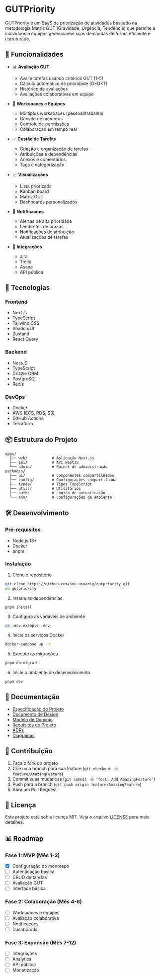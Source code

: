 # GUTPriority

GUTPriority é um SaaS de priorização de atividades baseado na metodologia Matriz GUT (Gravidade, Urgência, Tendência) que permite a indivíduos e equipes gerenciarem suas demandas de forma eficiente e estruturada.

## 🎯 Funcionalidades

- 📊 **Avaliação GUT**
  - Avalie tarefas usando critérios GUT (1-5)
  - Cálculo automático de prioridade (G×U×T)
  - Histórico de avaliações
  - Avaliações colaborativas em equipe

- 👥 **Workspaces e Equipes**
  - Múltiplos workspaces (pessoal/trabalho)
  - Convite de membros
  - Controle de permissões
  - Colaboração em tempo real

- ✅ **Gestão de Tarefas**
  - Criação e organização de tarefas
  - Atribuições e dependências
  - Anexos e comentários
  - Tags e categorização

- 📈 **Visualizações**
  - Lista priorizada
  - Kanban board
  - Matriz GUT
  - Dashboards personalizados

- 🔔 **Notificações**
  - Alertas de alta prioridade
  - Lembretes de prazos
  - Notificações de atribuição
  - Atualizações de tarefas

- 🔄 **Integrações**
  - Jira
  - Trello
  - Asana
  - API pública

## 🚀 Tecnologias

### Frontend
- Next.js
- TypeScript
- Tailwind CSS
- Shadcn/UI
- Zustand
- React Query

### Backend
- NestJS
- TypeScript
- Drizzle ORM
- PostgreSQL
- Redis

### DevOps
- Docker
- AWS (ECS, RDS, S3)
- GitHub Actions
- Terraform

## 📦 Estrutura do Projeto

```
apps/
  ├── web/           # Aplicação Next.js
  ├── api/           # API NestJS
  └── admin/         # Painel de administração
packages/
  ├── ui/            # Componentes compartilhados
  ├── config/        # Configurações compartilhadas
  ├── types/         # Tipos TypeScript
  ├── utils/         # Utilitários
  ├── auth/          # Lógica de autenticação
  └── env/           # Configurações de ambiente
```

## 🛠️ Desenvolvimento

### Pré-requisitos

- Node.js 18+
- Docker
- pnpm

### Instalação

1. Clone o repositório
```bash
git clone https://github.com/seu-usuario/gutpriority.git
cd gutpriority
```

2. Instale as dependências
```bash
pnpm install
```

3. Configure as variáveis de ambiente
```bash
cp .env.example .env
```

4. Inicie os serviços Docker
```bash
docker-compose up -d
```

5. Execute as migrações
```bash
pnpm db:migrate
```

6. Inicie o ambiente de desenvolvimento
```bash
pnpm dev
```

## 📝 Documentação

- [Especificação do Projeto](./documentation/project-spec.md)
- [Documento de Design](./documentation/design-doc.md)
- [Modelo de Domínio](./documentation/domain-model.md)
- [Requisitos do Projeto](./documentation/project-requirements.md)
- [ADRs](./documentation/adrs/)
- [Diagramas](./documentation/diagrams/)

## 🤝 Contribuição

1. Faça o fork do projeto
2. Crie uma branch para sua feature (`git checkout -b feature/AmazingFeature`)
3. Commit suas mudanças (`git commit -m 'feat: Add AmazingFeature'`)
4. Push para a branch (`git push origin feature/AmazingFeature`)
5. Abra um Pull Request

## 📄 Licença

Este projeto está sob a licença MIT. Veja o arquivo [LICENSE](LICENSE) para mais detalhes.

## 📊 Roadmap

### Fase 1: MVP (Mês 1-3)
- [x] Configuração do monorepo
- [ ] Autenticação básica
- [ ] CRUD de tarefas
- [ ] Avaliação GUT
- [ ] Interface básica

### Fase 2: Colaboração (Mês 4-6)
- [ ] Workspaces e equipes
- [ ] Avaliação colaborativa
- [ ] Notificações
- [ ] Dashboards

### Fase 3: Expansão (Mês 7-12)
- [ ] Integrações
- [ ] Analytics
- [ ] API pública
- [ ] Monetização
